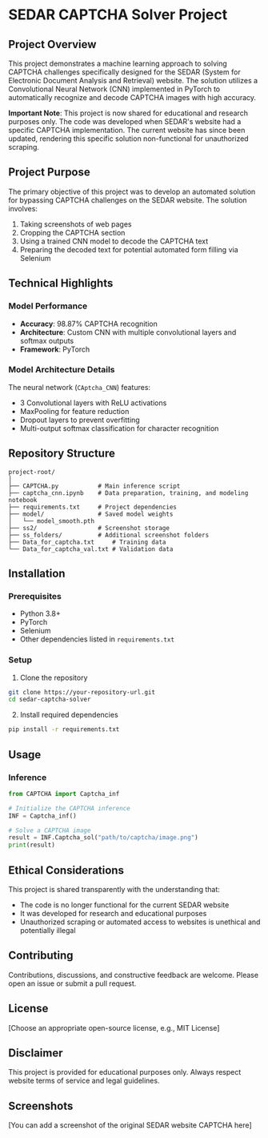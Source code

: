 # SEDAR CAPTCHA Solver Project

## Project Overview

This project demonstrates a machine learning approach to solving CAPTCHA challenges specifically designed for the SEDAR (System for Electronic Document Analysis and Retrieval) website. The solution utilizes a Convolutional Neural Network (CNN) implemented in PyTorch to automatically recognize and decode CAPTCHA images with high accuracy.

**Important Note**: This project is now shared for educational and research purposes only. The code was developed when SEDAR's website had a specific CAPTCHA implementation. The current website has since been updated, rendering this specific solution non-functional for unauthorized scraping.

## Project Purpose

The primary objective of this project was to develop an automated solution for bypassing CAPTCHA challenges on the SEDAR website. The solution involves:
1. Taking screenshots of web pages
2. Cropping the CAPTCHA section
3. Using a trained CNN model to decode the CAPTCHA text
4. Preparing the decoded text for potential automated form filling via Selenium

## Technical Highlights

### Model Performance
- **Accuracy**: 98.87% CAPTCHA recognition
- **Architecture**: Custom CNN with multiple convolutional layers and softmax outputs
- **Framework**: PyTorch

### Model Architecture Details
The neural network (`CAptcha_CNN`) features:
- 3 Convolutional layers with ReLU activations
- MaxPooling for feature reduction
- Dropout layers to prevent overfitting
- Multi-output softmax classification for character recognition

## Repository Structure
```
project-root/
│
├── CAPTCHA.py           # Main inference script
├── captcha_cnn.ipynb    # Data preparation, training, and modeling notebook
├── requirements.txt     # Project dependencies
├── model/               # Saved model weights
│   └── model_smooth.pth
├── ss2/                 # Screenshot storage
├── ss_folders/          # Additional screenshot folders
├── Data_for_captcha.txt     # Training data
└── Data_for_captcha_val.txt # Validation data
```

## Installation

### Prerequisites
- Python 3.8+
- PyTorch
- Selenium
- Other dependencies listed in `requirements.txt`

### Setup
1. Clone the repository
```bash
git clone https://your-repository-url.git
cd sedar-captcha-solver
```

2. Install required dependencies
```bash
pip install -r requirements.txt
```

## Usage

### Inference
```python
from CAPTCHA import Captcha_inf

# Initialize the CAPTCHA inference
INF = Captcha_inf()

# Solve a CAPTCHA image
result = INF.Captcha_sol("path/to/captcha/image.png")
print(result)
```

## Ethical Considerations
This project is shared transparently with the understanding that:
- The code is no longer functional for the current SEDAR website
- It was developed for research and educational purposes
- Unauthorized scraping or automated access to websites is unethical and potentially illegal

## Contributing
Contributions, discussions, and constructive feedback are welcome. Please open an issue or submit a pull request.

## License
[Choose an appropriate open-source license, e.g., MIT License]

## Disclaimer
This project is provided for educational purposes only. Always respect website terms of service and legal guidelines.

## Screenshots
[You can add a screenshot of the original SEDAR website CAPTCHA here]
